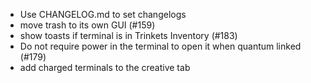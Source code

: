 - Use CHANGELOG.md to set changelogs
- move trash to its own GUI (#159)
- show toasts if terminal is in Trinkets Inventory (#183)
- Do not require power in the terminal to open it when quantum linked (#179)
- add charged terminals to the creative tab
